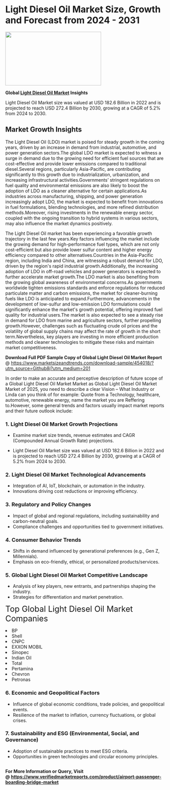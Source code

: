 <H1>Light Diesel Oil Market Size, Growth and Forecast from 2024 - 2031</H1><img class="aligncenter size-medium wp-image-584254" src="https://thirdeyenews.in/wp-content/uploads/2024/09/Global-Market-Research-300x168.jpeg" alt="" width="300" height="168" /><p><strong>Global&nbsp;<a href="https://www.marketsizeandtrends.com/download-sample/454018/?utm_source=Github8j?utm_medium=201">Light Diesel Oil Market</a> Insights</strong></p><p>Light Diesel Oil Market size was valued at USD 182.6 Billion in 2022 and is projected to reach USD 272.4 Billion by 2030, growing at a CAGR of 5.2% from 2024 to 2030.</p><p><h2>Market Growth Insights</h2> <p>The Light Diesel Oil (LDO) market is poised for steady growth in the coming years, driven by an increase in demand from industrial, automotive, and power generation sectors.The global LDO market is expected to witness a surge in demand due to the growing need for efficient fuel sources that are cost-effective and provide lower emissions compared to traditional diesel.Several regions, particularly Asia-Pacific, are contributing significantly to this growth due to industrialization, urbanization, and increasing infrastructural activities.Governments’ stringent regulations on fuel quality and environmental emissions are also likely to boost the adoption of LDO as a cleaner alternative for certain applications.As industries across manufacturing, shipping, and power generation increasingly adopt LDO, the market is expected to benefit from innovations in fuel formulations, blending technologies, and more refined distribution methods.Moreover, rising investments in the renewable energy sector, coupled with the ongoing transition to hybrid systems in various sectors, may also influence the market dynamics positively.</p> <p>The Light Diesel Oil market has been experiencing a favorable growth trajectory in the last few years.Key factors influencing the market include the growing demand for high-performance fuel types, which are not only cost-efficient but also provide lower sulfur content and higher energy efficiency compared to other alternatives.Countries in the Asia-Pacific region, including India and China, are witnessing a robust demand for LDO, driven by the region's rapid industrial growth.Additionally, the increasing adoption of LDO in off-road vehicles and power generators is expected to further accelerate market growth.The LDO market is also benefiting from the growing global awareness of environmental concerns.As governments worldwide tighten emissions standards and enforce regulations for reduced particulate matter and carbon emissions, the market for cleaner-burning fuels like LDO is anticipated to expand.Furthermore, advancements in the development of low-sulfur and low-emission LDO formulations could significantly enhance the market's growth potential, offering improved fuel quality for industrial users.The market is also expected to see a steady rise in demand for LDO from marine and agriculture sectors, further propelling growth.However, challenges such as fluctuating crude oil prices and the volatility of global supply chains may affect the rate of growth in the short term.Nevertheless, key players are investing in more efficient production methods and cleaner technologies to mitigate these risks and maintain market competitiveness.</p> <p><span class=""><strong>Download Full PDF Sample Copy of Global Light Diesel Oil Market Report</strong> @ <a href="https://www.marketsizeandtrends.com/download-sample/454018/?utm_source=Github8j?utm_medium=201" target="_blank">https://www.marketsizeandtrends.com/download-sample/454018/?utm_source=Github8j?utm_medium=201</a></span></p><p>In order to make an accurate and perceptive description of future scope of a Global&nbsp;Light Diesel Oil Market Market as Global&nbsp;Light Diesel Oil Market Market of 2025, you need to describe a clear Vision &ndash; What Industry or Linda can you think of for example: Quote from a Technology, healthcare, automotive, renewable energy, name the market you are Reffering to.However, some general trends and factors usually impact market reports and their future outlook include:</p><h3>1.&nbsp;<strong>Light Diesel Oil Market Growth Projections</strong></h3><ul><li>Examine market size trends, revenue estimates and CAGR (Compounded Annual Growth Rate) projections.</li><li><p>Light Diesel Oil Market size was valued at USD 182.6 Billion in 2022 and is projected to reach USD 272.4 Billion by 2030, growing at a CAGR of 5.2% from 2024 to 2030.</p></li></ul><h3>2.&nbsp;<strong>Light Diesel Oil Market Technological Advancements</strong></h3><ul><li>Integration of AI, IoT, blockchain, or automation in the industry.</li><li>Innovations driving cost reductions or improving efficiency.</li></ul><h3>3.&nbsp;<strong>Regulatory and Policy Changes</strong></h3><ul><li>Impact of global and regional regulations, including sustainability and carbon-neutral goals.</li><li>Compliance challenges and opportunities tied to government initiatives.</li></ul><h3>4.&nbsp;<strong>Consumer Behavior Trends</strong></h3><ul><li>Shifts in demand influenced by generational preferences (e.g., Gen Z, Millennials).</li><li>Emphasis on eco-friendly, ethical, or personalized products/services.</li></ul><h3>5.&nbsp;<strong>Global Light Diesel Oil Market Competitive Landscape</strong></h3><ul><li>Analysis of key players, new entrants, and partnerships shaping the industry.</li><li>Strategies for differentiation and market penetration.</li></ul><p data-pm-slice="1 1 []"><span style="color: inherit; font-family: inherit; font-size: 25px;">Top Global Light Diesel Oil Market Companies</span></p><div class="" data-test-id=""><p><li>BP</li><li> Shell</li><li> CNPC</li><li> EXXON MOBIL</li><li> Sinopec</li><li> Indian Oil</li><li> Total</li><li> Pertamina</li><li> Chevron</li><li> Petronas</li></p></div><h3>6.&nbsp;<strong>Economic and Geopolitical Factors</strong></h3><ul><li>Influence of global economic conditions, trade policies, and geopolitical events.</li><li>Resilience of the market to inflation, currency fluctuations, or global crises.</li></ul><h3>7.&nbsp;<strong>Sustainability and ESG (Environmental, Social, and Governance)</strong></h3><ul><li>Adoption of sustainable practices to meet ESG criteria.</li><li>Opportunities in green technologies and circular economy principles.</li></ul><h2><strong style="font-size: 14px;">For More Information or Query, Visit @&nbsp;</strong><a style="background-color: #ffffff; font-size: 14px;" href="https://www.marketsizeandtrends.com/report/light-diesel-oil-market/" target="_blank">https://www.verifiedmarketreports.com/product/airport-passenger-boarding-bridge-market</a></h2>